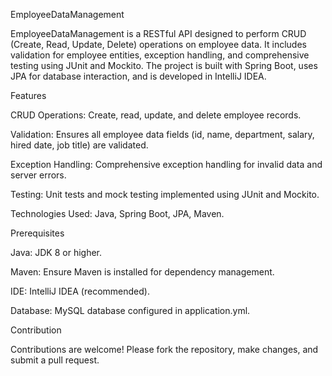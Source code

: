 EmployeeDataManagement

EmployeeDataManagement is a RESTful API designed to perform CRUD (Create, Read, Update, Delete) operations on employee data. It includes validation for employee entities, exception handling, and comprehensive testing using JUnit and Mockito. The project is built with Spring Boot, uses JPA for database interaction, and is developed in IntelliJ IDEA.

Features

CRUD Operations: Create, read, update, and delete employee records.

Validation: Ensures all employee data fields (id, name, department, salary, hired date, job title) are validated.

Exception Handling: Comprehensive exception handling for invalid data and server errors.

Testing: Unit tests and mock testing implemented using JUnit and Mockito.

Technologies Used: Java, Spring Boot, JPA, Maven.

Prerequisites

Java: JDK 8 or higher.

Maven: Ensure Maven is installed for dependency management.

IDE: IntelliJ IDEA (recommended).

Database: MySQL database configured in application.yml.

Contribution

Contributions are welcome! Please fork the repository, make changes, and submit a pull request.
